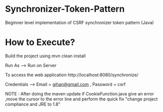 # Synchronizer-Token-Pattern
Beginner level implementation of CSRF synchronizer token pattern (Java) 
# How to Execute?
Build the project using mvn clean install

Run As      --> Run on Server

To access the web application http://localhost:8080/synchronize/

Credentials --> Email = gihan@gmail.com , Password = csrf

NOTE : After doing the maven update if CookieFunction.java give an error ,move the cursor to the error line and perform the quick fix "change project compliance and JRE to 1.8"
